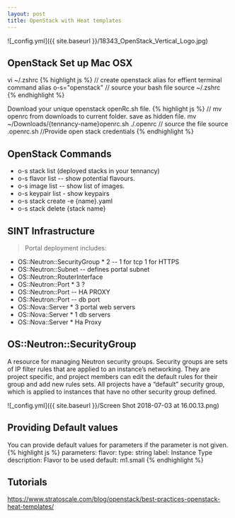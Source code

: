 ```yaml
---
layout: post
title: OpenStack with Heat templates
---
```

![_config.yml]({{ site.baseurl }}/18343_OpenStack_Vertical_Logo.jpg)

## OpenStack Set up Mac OSX
vi ~/.zshrc
{% highlight js %}
// create openstack alias for effient terminal command
alias o-s="openstack"
// source your bash file
source ~/.zshrc
{% endhighlight %}

Download your unique openstack openRc.sh file.
{% highlight js %}
// mv openrc from downloads to current folder. save as hidden file.
mv ~/Downloads/{tennancy-name}openrc.sh ./.openrc
// source the file
source .openrc.sh
//Provide open stack credentials
{% endhighlight %}

## OpenStack Commands
  - o-s stack list (deployed stacks in your tennancy)
  - o-s flavor list -- show potential flavours.
  - o-s image list -- show list of images.
  - o-s keypair list - show keypairs
  - o-s stack create -e {name}.yaml
  - o-s stack delete {stack name}

## SINT Infrastructure
>Portal deployment includes:
  - OS::Neutron::SecurityGroup * 2 -- 1 for tcp 1 for HTTPS
  - OS::Neutron::Subnet -- defines portal subnet
  - OS::Neutron::RouterInterface
  - OS::Neutron::Port * 3 ?
  - OS::Neutron::Port -- HA PROXY
  - OS::Neutron::Port -- db port
  - OS::Nova::Server * 3 portal web servers
  - OS::Nova::Server * 1 db servers
  - OS::Nova::Server * Ha Proxy


## OS::Neutron::SecurityGroup

A resource for managing Neutron security groups. Security groups are sets of IP filter rules that are applied to an instance’s networking. They are project specific, and project members can edit the default rules for their group and add new rules sets. All projects have a “default” security group, which is applied to instances that have no other security group defined.

![_config.yml]({{ site.baseurl }}/Screen Shot 2018-07-03 at 16.00.13.png)

## Providing Default values

You can provide default values for parameters if the parameter is not given.
{% highlight js %}
parameters:
  flavor:
    type: string
    label: Instance Type
    description: Flavor to be used
   default: m1.small
{% endhighlight %}

## Tutorials
https://www.stratoscale.com/blog/openstack/best-practices-openstack-heat-templates/
